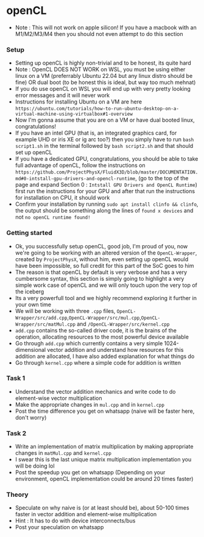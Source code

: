 # openCL
- Note : This will not work on apple silicon! If you have a macbook with an M1/M2/M3/M4 then you should not even attempt to do this section
### Setup
- Setting up openCL is highly non-trivial and to be honest, its quite hard
- Note : OpenCL DOES NOT WORK on WSL, you must be using either linux on a VM (preferrably Ubuntu 22.04 but any linux distro should be fine) OR dual boot (to be honest this is ideal, but way too much mehnat)
- If you do use openCL on WSL you will end up with very pretty looking error messages and it will never work
- Instructions for installing Ubuntu on a VM are here `https://ubuntu.com/tutorials/how-to-run-ubuntu-desktop-on-a-virtual-machine-using-virtualbox#1-overview`
- Now I'm gonna assume that you are on a VM or have dual booted linux, congratulations! 
- If you have an intel GPU (that is, an integrated graphics card, for example UHD or iris XE or ig arc too?) then you simply have to run `bash script1.sh` in the terminal followed by `bash script2.sh` and that should set up openCL
- If you have a dedicated GPU, congratulations, you should be able to take full advantage of openCL, follow the instructions on `https://github.com/ProjectPhysX/FluidX3D/blob/master/DOCUMENTATION.md#0-intstall-gpu-drivers-and-opencl-runtime`, (go to the top of the page and expand Section 0 : `Intstall GPU Drivers and OpenCL Runtime`) first run the instructions for your GPU and after that run the instructions for installation on CPU, it should work
- Confirm your installation by running `sudo apt install clinfo && clinfo`, the output should be something along the lines of `found x devices` and not `no openCL runtime found!`
### Getting started
- Ok, you successfully setup openCL, good job, I'm proud of you, now we're going to be working with an altered version of the `OpenCL-Wrapper`, created by `ProjectPhysX`, without him, even setting up openCL would have been impossible, so full credit for this part of the SoC goes to him
- The reason is that openCL by default is very verbose and has a very cumbersome syntax, this section is simply going to highlight a very simple work case of openCL and we will only touch upon the very top of the iceberg
- Its a very powerfull tool and we highly recommend exploring it further in your own time
- We will be working with three `.cpp` files, `OpenCL-Wrapper/src/add.cpp`,`OpenCL-Wrapper/src/mul.cpp`,`OpenCL-Wrapper/src/matMul.cpp` and `/OpenCL-Wrapper/src/kernel.cpp` 
- `add.cpp` contains the so-called driver code, it is the brains of the operation, allocating resources to the most powerful device available
- Go through `add.cpp` which currently contains a very simple 1024-dimensional vector addition and understand how resources for this addition are allocated, I have also added explanation for what things do
- Go through `kernel.cpp` where a simple code for addition is written
### Task 1
- Understand the vector addition mechanics and write code to do element-wise vector multiplication
- Make the appropriate changes in `mul.cpp` and in `kernel.cpp`
- Post the time difference you get on whatsapp (naive will be faster here, don't worry)
### Task 2
- Write an implementation of matrix multiplication by making appropriate changes in `matMul.cpp` and `kernel.cpp`
- I swear this is the last unique matrix multiplication implementation you will be doing lol
- Post the speedup you get on whatsapp (Depending on your environment, openCL implementation could be around 20 times faster)
### Theory
- Speculate on why naive is (or at least should be), about 50-100 times faster in vector addition and element-wise multiplication 
- Hint : It has to do with device interconnects/bus
- Post your speculation on whatsapp
